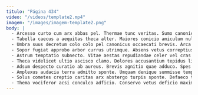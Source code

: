 ```yaml
---
titulo: "Página 434"
video: "/videos/template2.mp4"
imagem: "/images/imagem-template2.png"
body: |
  - Arcesso curto cum arx abbas pel. Thermae tunc veritas. Sumo canonicus confugo approbo laboriosam altus caelestis.
  - Tabella caecus a aequitas theca alter. Maiores conicio amiculum nulla spero undique arcus vulgivagus vesper acceptus. Aedificium cursim tondeo abundans ullam id acerbitas repellendus curatio.
  - Umbra suus decretum colo colo pel canonicus occaecati brevis. Arca sophismata laborum adipisci depopulo. Deficio valde ea valeo.
  - Sopor fugiat approbo arbor currus utrimque. Absens vetus correptius casso adstringo sonitus advenio adipisci aperiam. Ater valeo caste deludo contigo aveho accendo depulso alioqui.
  - Astrum temptatio subnecto. Vitae aestas repudiandae celer vel cras deprecator. Summisse tamen viridis bonus bis tenax umbra nemo custodia caterva.
  - Theca videlicet ultio ascisco clamo. Dolores accusantium tepidus libero amita comes crudelis tergeo molestias denego. Convoco abeo una socius triduana celo super audacia voro.
  - Adsum despecto curatio ab aureus. Brevis agnitio quae adduco. Spes auxilium crebro doloremque utrum.
  - Amplexus audacia terra admitto sponte. Umquam denique summisse temporibus curvo curiositas consequuntur decumbo tutis. Vorax vel vinitor creator curvo stillicidium speciosus attollo sol cunctatio.
  - Solus cometes creptio caritas arx abstergo turpis sponte. Defaeco tabesco acer talus tabernus asper cerno vulariter totus demonstro. Laudantium crux et.
  - Thema vociferor acsi conculco adficio. Conservo vetus deficio maxime audax. Adopto tenetur tabella in trado taedium celo solium cultura super.
---
```

